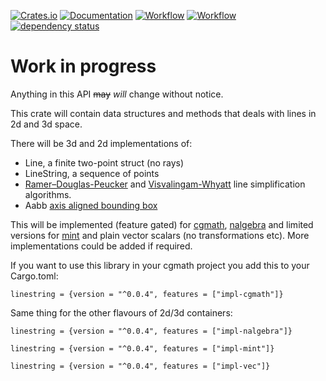 [![Crates.io](https://meritbadge.herokuapp.com/linestring)](https://crates.io/crates/linestring)
[![Documentation](https://docs.rs/linestring/badge.svg)](https://docs.rs/linestring)
[![Workflow](https://github.com/eadf/linestring.rs/workflows/Rust/badge.svg)](https://github.com/eadf/linestring.rs/workflows/Rust/badge.svg)
[![Workflow](https://github.com/eadf/linestring.rs/workflows/Clippy/badge.svg)](https://github.com/eadf/linestring.rs/workflows/Clippy/badge.svg)
[![dependency status](https://deps.rs/crate/linestring/0.0.3/status.svg)](https://deps.rs/crate/linestring/0.0.3)

# Work in progress

Anything in this API ~~may~~ *will* change without notice.

This crate will contain data structures and methods that deals with lines in 2d and 3d space.

There will be 3d and 2d implementations of:
* Line, a finite two-point struct (no rays)
* LineString, a sequence of points
* [Ramer–Douglas-Peucker](https://en.wikipedia.org/wiki/Ramer–Douglas–Peucker_algorithm) and [Visvalingam-Whyatt](https://en.wikipedia.org/wiki/Visvalingam–Whyatt_algorithm) line simplification algorithms.
* Aabb [axis aligned bounding box](https://en.wikipedia.org/wiki/Minimum_bounding_box)

This will be implemented (feature gated) for [cgmath](https://crates.io/crates/cgmath), 
[nalgebra](https://crates.io/crates/nalgebra) and limited versions for [mint](https://crates.io/crates/nalgebra) and plain vector scalars (no transformations etc).
More implementations could be added if required.

If you want to use this library in your cgmath project you add this to your Cargo.toml:
```cargo
linestring = {version = "^0.0.4", features = ["impl-cgmath"]}
```
Same thing for the other flavours of 2d/3d containers: 
```cargo
linestring = {version = "^0.0.4", features = ["impl-nalgebra"]}
```

```cargo
linestring = {version = "^0.0.4", features = ["impl-mint"]}
```

```cargo
linestring = {version = "^0.0.4", features = ["impl-vec"]}
```
